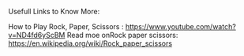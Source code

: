 Usefull Links to Know More:


How to Play Rock, Paper, Scissors : https://www.youtube.com/watch?v=ND4fd6yScBM
Read moe onRock paper scissors: https://en.wikipedia.org/wiki/Rock_paper_scissors
